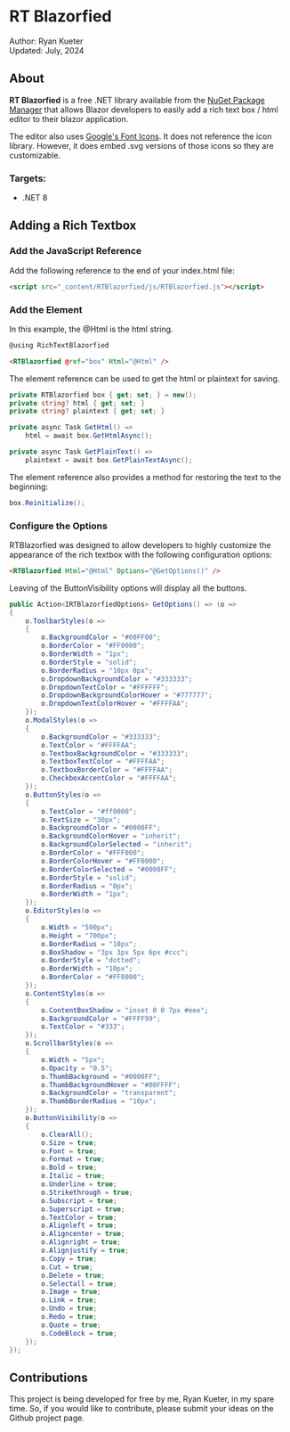 # RT Blazorfied

Author: Ryan Kueter  
Updated: July, 2024

## About

**RT Blazorfied** is a free .NET library available from the [NuGet Package Manager](https://www.nuget.org/packages/RTBlazorfied) that allows Blazor developers to easily add a rich text box / html editor to their blazor application.


The editor also uses [Google's Font Icons](https://fonts.google.com/icons). It does not reference the icon library. However, it does embed .svg versions of those icons so they are customizable.

### Targets:
- .NET 8

## Adding a Rich Textbox

### Add the JavaScript Reference

Add the following reference to the end of your index.html file:

```html
<script src="_content/RTBlazorfied/js/RTBlazorfied.js"></script>
```

### Add the Element

In this example, the @Html is the html string.

```html
@using RichTextBlazorfied

<RTBlazorfied @ref="box" Html="@Html" />
```

The element reference can be used to get the html or plaintext for saving.

```csharp
private RTBlazorfied box { get; set; } = new();
private string? html { get; set; }
private string? plaintext { get; set; }

private async Task GetHtml() => 
    html = await box.GetHtmlAsync();

private async Task GetPlainText() => 
    plaintext = await box.GetPlainTextAsync();
```

The element reference also provides a method for restoring the text to the beginning:
```csharp
box.Reinitialize();
```

### Configure the Options

RTBlazorfied was designed to allow developers to highly customize the appearance of the rich textbox with the following configuration options:
```html
<RTBlazorfied Html="@Html" Options="@GetOptions()" />
```

Leaving of the ButtonVisibility options will display all the buttons.
```csharp
public Action<IRTBlazorfiedOptions> GetOptions() => (o =>
{
    o.ToolbarStyles(o =>
    {
        o.BackgroundColor = "#00FF00";
        o.BorderColor = "#FF0000";
        o.BorderWidth = "1px";
        o.BorderStyle = "solid";
        o.BorderRadius = "10px 0px";
        o.DropdownBackgroundColor = "#333333";
        o.DropdownTextColor = "#FFFFFF";
        o.DropdownBackgroundColorHover = "#777777";
        o.DropdownTextColorHover = "#FFFFAA";
    });
    o.ModalStyles(o =>
    {
        o.BackgroundColor = "#333333";
        o.TextColor = "#FFFFAA";
        o.TextboxBackgroundColor = "#333333";
        o.TextboxTextColor = "#FFFFAA";
        o.TextboxBorderColor = "#FFFFAA";
        o.CheckboxAccentColor = "#FFFFAA";
    });
    o.ButtonStyles(o =>
    {
        o.TextColor = "#ff0000";
        o.TextSize = "30px";
        o.BackgroundColor = "#0000FF";
        o.BackgroundColorHover = "inherit";
        o.BackgroundColorSelected = "inherit";
        o.BorderColor = "#FFF000";
        o.BorderColorHover = "#FF0000";
        o.BorderColorSelected = "#0000FF";
        o.BorderStyle = "solid";
        o.BorderRadius = "0px";
        o.BorderWidth = "1px";
    });
    o.EditorStyles(o =>
    {
        o.Width = "500px";
        o.Height = "700px";
        o.BorderRadius = "10px";
        o.BoxShadow = "3px 3px 5px 6px #ccc";
        o.BorderStyle = "dotted";
        o.BorderWidth = "10px";
        o.BorderColor = "#FF0000";
    });
    o.ContentStyles(o =>
    {
        o.ContentBoxShadow = "inset 0 0 7px #eee";
        o.BackgroundColor = "#FFFF99";
        o.TextColor = "#333";
    });
    o.ScrollbarStyles(o =>
    {
        o.Width = "5px";
        o.Opacity = "0.5";
        o.ThumbBackground = "#0000FF";
        o.ThumbBackgroundHover = "#00FFFF";
        o.BackgroundColor = "transparent";
        o.ThumbBorderRadius = "10px";
    });
    o.ButtonVisibility(o =>
    {
        o.ClearAll();
        o.Size = true;
        o.Font = true;
        o.Format = true;
        o.Bold = true;
        o.Italic = true;
        o.Underline = true;
        o.Strikethrough = true;
        o.Subscript = true;
        o.Superscript = true;
        o.TextColor = true;
        o.Alignleft = true;
        o.Aligncenter = true;
        o.Alignright = true;
        o.Alignjustify = true;
        o.Copy = true;
        o.Cut = true;
        o.Delete = true;
        o.Selectall = true;
        o.Image = true;
        o.Link = true;
        o.Undo = true;
        o.Redo = true;
        o.Quote = true;
        o.CodeBlock = true;
    });
});
```

###
## Contributions

This project is being developed for free by me, Ryan Kueter, in my spare time. So, if you would like to contribute, please submit your ideas on the Github project page.